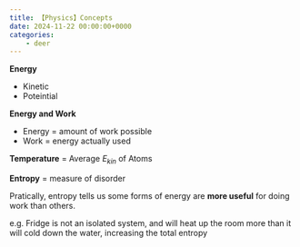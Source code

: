 ```yaml
---
title: 【Physics】Concepts
date: 2024-11-22 00:00:00+0000
categories: 
    - deer
---
```


**Energy**

* Kinetic
* Poteintial

**Energy and Work**

* Energy = amount of work possible
* Work = energy actually used

**Temperature** = Average $E_{kin}$ of Atoms

**Entropy** = measure of disorder

Pratically, entropy tells us some forms of energy are **more useful** for doing work than others.

e.g. Fridge is not an isolated system, and will heat up the room more than it will cold down the water, increasing the total entropy